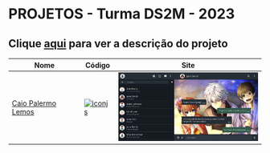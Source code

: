 # PROJETOS - Turma DS2M - 2023

## Clique [aqui](https://github.com/fernandoleonid/one-page-2022) para ver a descrição do projeto

| Nome          | Código                        | Site                              |
| --------------| ------------------------------|-----------------------------------|
| [Caio Palermo Lemos](https://github.com/HasegawaTaizou)   | [![iconjs]](./caiopalermo/) | [<img src="./caio_palermo_lemos/img/SCREENSHOT.PNG" width="300">](https://fernandoleonid.github.io/one-page-2022/ds1m-a/caiopalermo)|





[iconjs]: https://skillicons.dev/icons?i=js